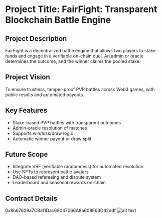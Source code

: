 # Project Title: FairFight: Transparent Blockchain Battle Engine 

## Project Description
FairFight is a decentralized battle engine that allows two players to stake funds and engage in a verifiable on-chain duel. An admin or oracle determines the outcome, and the winner claims the pooled stake.

## Project Vision
To ensure trustless, tamper-proof PVP battles across Web3 games, with public results and automated payouts.

## Key Features
- Stake-based PVP battles with transparent outcomes
- Admin-oracle resolution of matches
- Supports win/loss/draw logic
- Automatic winner payout or draw split

## Future Scope
- Integrate VRF (verifiable randomness) for automated resolution
- Use NFTs to represent battle avatars
- DAO-based refereeing and dispute system
- Leaderboard and seasonal rewards on-chain

## Contract Details
0x8b67629a7CBa11Dac69047066A8a608E63Dd2ddf
![alt text](image.png)
